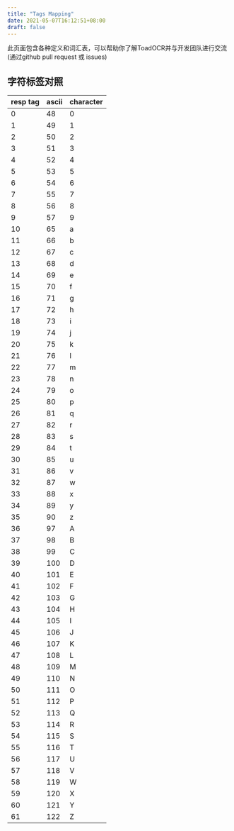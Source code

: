 ```yaml
---
title: "Tags Mapping"
date: 2021-05-07T16:12:51+08:00
draft: false
---
```

​	此页面包含各种定义和词汇表，可以帮助你了解ToadOCR并与开发团队进行交流(通过github pull request 或 issues)
## 字符标签对照

| resp tag | ascii | character |
| -------- | ----- | --------- |
| 0        | 48    | 0         |
| 1        | 49    | 1         |
| 2        | 50    | 2         |
| 3        | 51    | 3         |
| 4        | 52    | 4         |
| 5        | 53    | 5         |
| 6        | 54    | 6         |
| 7        | 55    | 7         |
| 8        | 56    | 8         |
| 9        | 57    | 9         |
| 10       | 65    | a         |
| 11       | 66    | b         |
| 12       | 67    | c         |
| 13       | 68    | d         |
| 14       | 69    | e         |
| 15       | 70    | f         |
| 16       | 71    | g         |
| 17       | 72    | h         |
| 18       | 73    | i         |
| 19       | 74    | j         |
| 20       | 75    | k         |
| 21       | 76    | l         |
| 22       | 77    | m         |
| 23       | 78    | n         |
| 24       | 79    | o         |
| 25       | 80    | p         |
| 26       | 81    | q         |
| 27       | 82    | r         |
| 28       | 83    | s         |
| 29       | 84    | t         |
| 30       | 85    | u         |
| 31       | 86    | v         |
| 32       | 87    | w         |
| 33       | 88    | x         |
| 34       | 89    | y         |
| 35       | 90    | z         |
| 36       | 97    | A         |
| 37       | 98    | B         |
| 38       | 99    | C         |
| 39       | 100   | D         |
| 40       | 101   | E         |
| 41       | 102   | F         |
| 42       | 103   | G         |
| 43       | 104   | H         |
| 44       | 105   | I         |
| 45       | 106   | J         |
| 46       | 107   | K         |
| 47       | 108   | L         |
| 48       | 109   | M         |
| 49       | 110   | N         |
| 50       | 111   | O         |
| 51       | 112   | P         |
| 52       | 113   | Q         |
| 53       | 114   | R         |
| 54       | 115   | S         |
| 55       | 116   | T         |
| 56       | 117   | U         |
| 57       | 118   | V         |
| 58       | 119   | W         |
| 59       | 120   | X         |
| 60       | 121   | Y         |
| 61       | 122   | Z         |

